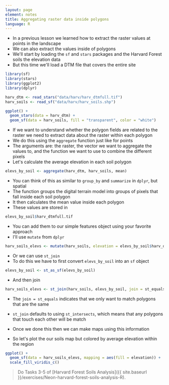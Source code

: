 ```yaml
---
layout: page
element: notes
title: Aggregating raster data inside polygons
language: R
--- 
```


* In a previous lesson we learned how to extract the raster values at points in the landscape
* We can also extract the values inside of polygons
* We'll start by loading the `sf` and `stars` packages and the Harvard Forest soils the elevation data
* But this time we'll load a DTM file that covers the entire site

```r
library(sf)
library(stars)
library(ggplot2)
library(dplyr)

harv_dtm <- read_stars("data/harv/harv_dtmfull.tif")
harv_soils <- read_sf("data/harv/harv_soils.shp")

ggplot() +
  geom_stars(data = harv_dtm) +
  geom_sf(data = harv_soils, fill = "transparent", color = "white")
```

* If we want to understand whether the polygon fields are related to the raster we need to extract data about the raster within each polygon
* We do this using the `aggregate` function just like for points
* The arguments are: the raster, the vector we want to aggregate the values to, and the function we want to use to combine the different pixels
* Let's calculate the average elevation in each soil polygon

```r
elevs_by_soil <- aggregate(harv_dtm, harv_soils, mean)
```

* You can think of this as similar to `group_by` and `summarize` in `dplyr`, but spatial
* The function groups the digital terrain model into groups of pixels that fall inside each soil polygon
* It then calculates the mean value inside each polygon
* These values are stored in

```r
elevs_by_soil$harv_dtmfull.tif
```

* You can add them to our simple features object using your favorite approach
* I'll use `mutate` from `dplyr`

```r
harv_soils_elevs <- mutate(harv_soils, elevation = elevs_by_soil$harv_dtmfull.tif)
```

* Or we can use `st_join`
* To do this we have to first convert `elevs_by_soil` into an `sf` object

```r
elevs_by_soil <- st_as_sf(elevs_by_soil)
```

* And then join

```r
harv_soils_elevs <- st_join(harv_soils, elevs_by_soil, join = st_equals)
```

* The `join = st_equals` indicates that we only want to match polygons that are the same
* `st_join` defaults to using `st_intersects`, which means that any polygons that touch each other will be match

* Once we done this then we can make maps using this information
* So let's plot the our soils map but colored by average elevation within the region

```r
ggplot() +
  geom_sf(data = harv_soils_elevs, mapping = aes(fill = elevation)) +
  scale_fill_viridis_c()
```

> Do Tasks 3-5 of [Harvard Forest Soils Analysis]({{ site.baseurl }}/exercises/Neon-harvard-forest-soils-analysis-R).
